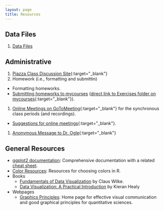 ```yaml
---
layout: page
title: Resources
---
```


## Data Files
1. [Data Files](data_250)

## Administrative
1. [Piazza Class Discussion Site](https://piazza.com/northland/spring2020/mth250/home){:target="_blank"}
1. Homework (i.e., formatting and submittin)
  * Formatting homeworks.
  * [Submitting homeworks to mycourses](Submit_HW) ([direct link to Exercises folder on mycourses](https://mycourses.northland.edu/ICS/Academics/MTH/MTH__250/2019_30-MTH__250-01/Coursework.jnz){:target="_blank"}).
1. [Online Meetings on GoToMeeting](https://www.gotomeet.me/droglenc/mth250-graphing){:target="_blank"} for the synchronous class periods (and recordings).
  * [Suggestions for online meetings](Synchronous_Videos_GTM){:target="_blank"}.
1. [Anonymous Message to Dr. Ogle](https://www.surveymonkey.com/r/KC87PJW){:target="_blank"}


## General Resources
* [ggplot2 documentation](https://ggplot2.tidyverse.org/reference/index.html): Comprehensive documentation with a related [cheat sheet](https://github.com/rstudio/cheatsheets/blob/master/data-visualization-2.1.pdf).
* [Color Resources](colors): Resources for choosing colors in R.
* Books
  * [Fundamentals of Data Visualization](https://serialmentor.com/dataviz/) by Claus Wilke.
  * [Data Visualization: A Practical Introduction](https://socviz.co/index.html) by Kieran Healy
* Webpages
  * [Graphics Principles](https://graphicsprinciples.github.io/): Home page for effective visual communication and good graphical principles for quantitative sciences.
